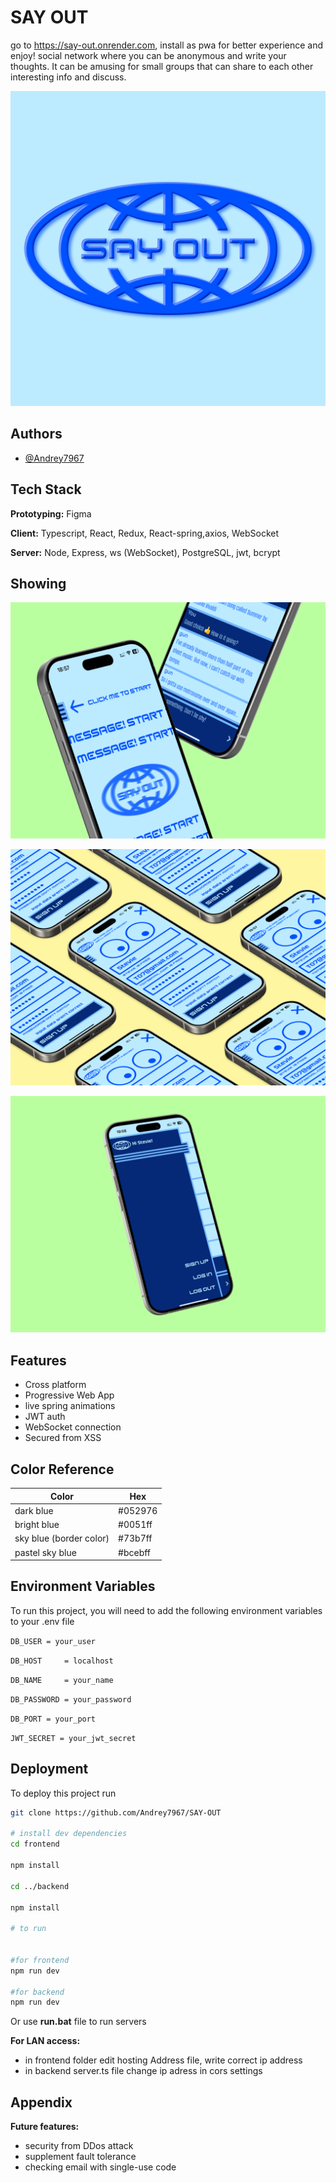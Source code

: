 
# SAY OUT

go to https://say-out.onrender.com, install as pwa for better experience and enjoy!
social network where you can be anonymous and write your thoughts. It can be amusing for small groups that can share to each other interesting info and discuss.




![Logo](https://github.com/Andrey7967/SAY-OUT/blob/main/frontend/public/flat.png)




## Authors

- [@Andrey7967](https://github.com/Andrey7967)


## Tech Stack

**Prototyping:** Figma

**Client:**  Typescript, React, Redux, React-spring,axios, WebSocket

**Server:** Node, Express, ws (WebSocket), PostgreSQL, jwt, bcrypt

## Showing

![ ](https://github.com/Andrey7967/SAY-OUT/blob/main/readmeSources/1.png)

![ ](https://github.com/Andrey7967/SAY-OUT/blob/main/readmeSources/2.png)

![ ](https://github.com/Andrey7967/SAY-OUT/blob/main/readmeSources/3.png)



## Features
- Cross platform
- Progressive Web App
- live spring animations
- JWT auth
- WebSocket connection
- Secured from XSS



## Color Reference

| Color             | Hex                                                                |
| ----------------- | ------------------------------------------------------------------ |
| dark blue | #052976  |
| bright blue |#0051ff |
| sky blue (border color) | #73b7ff|
| pastel sky  blue |#bcebff |



## Environment Variables

To run this project, you will need to add the following environment variables to your .env file

`DB_USER = your_user`

`DB_HOST     = localhost`

`DB_NAME     = your_name`

`DB_PASSWORD = your_password`

`DB_PORT = your_port`

`JWT_SECRET = your_jwt_secret`

## Deployment

To deploy this project run

```bash
git clone https://github.com/Andrey7967/SAY-OUT

# install dev dependencies
cd frontend

npm install

cd ../backend

npm install

# to run


#for frontend
npm run dev

#for backend
npm run dev

```

Or use **run.bat** file to run servers

**For LAN access:**

* in frontend folder edit hosting Address file, write correct ip address
* in backend server.ts file change ip adress in cors settings









## Appendix
**Future features:**

* security from DDos attack
* supplement fault tolerance
* checking email with single-use code


